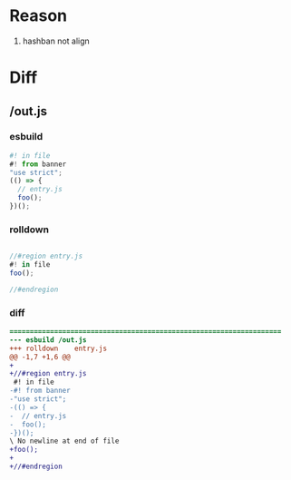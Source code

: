 # Reason
1. hashban not align
# Diff
## /out.js
### esbuild
```js
#! in file
#! from banner
"use strict";
(() => {
  // entry.js
  foo();
})();
```
### rolldown
```js

//#region entry.js
#! in file
foo();

//#endregion

```
### diff
```diff
===================================================================
--- esbuild	/out.js
+++ rolldown	entry.js
@@ -1,7 +1,6 @@
+
+//#region entry.js
 #! in file
-#! from banner
-"use strict";
-(() => {
-  // entry.js
-  foo();
-})();
\ No newline at end of file
+foo();
+
+//#endregion

```